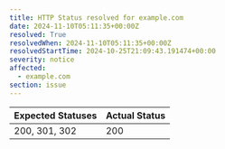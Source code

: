 ```yaml
---
title: HTTP Status resolved for example.com
date: 2024-11-10T05:11:35+00:00Z
resolved: True
resolvedWhen: 2024-11-10T05:11:35+00:00Z
resolvedStartTime: 2024-10-25T21:09:43.191474+00:00
severity: notice
affected:
  - example.com
section: issue
---
```


| Expected Statuses | Actual Status  |
|-------------------|----------------|
| 200, 301, 302 | 200 |
